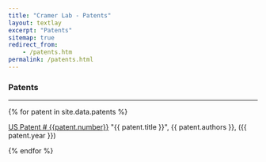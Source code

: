 ```yaml
---
title: "Cramer Lab - Patents"
layout: textlay
excerpt: "Patents"
sitemap: true
redirect_from:
    - /patents.htm
permalink: /patents.html
---
```


### Patents
---

{% for patent in site.data.patents %}

<a href="{{ patent.link }}">US Patent # {{patent.number}}</a> "{{ patent.title }}", {{ patent.authors }}, ({{ patent.year }})

{% endfor %}
